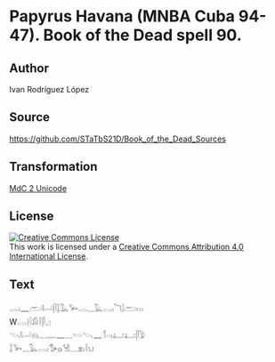 # Papyrus Havana (MNBA Cuba 94-47). Book of the Dead spell 90.

## Author 

Ivan Rodríguez López

## Source 

https://github.com/STaTbS21D/Book_of_the_Dead_Sources

## Transformation 

[MdC 2 Unicode](https://statbs21d.github.io/mdc2unicode.html)

## License 

<a rel="license" href="http://creativecommons.org/licenses/by/4.0/"><img alt="Creative Commons License" style="border-width:0" src="https://i.creativecommons.org/l/by/4.0/88x31.png" /></a><br />This work is licensed under a <a rel="license" href="http://creativecommons.org/licenses/by/4.0/">Creative Commons Attribution 4.0 International License</a>.

## Text 

<hiero>𓂋𓏤𓈖𓂧𓂡𓋴𓆼𓅓𓅨𓂋𓈓𓅓𓂋𓏤𓆓𓌃𓂧𓏥<br>
W𓐙𓊤𓇋𓀁𓎛𓋴𓈎<br>
𓌪𓂡𓁶𓏤𓈓𓊃𓈖𓈓𓏕𓌪𓈖𓄊𓏏𓏤𓂞𓂞𓋴𓅱<br>
𓆼𓅨𓈓𓅓𓂋𓏤𓅜𓐍𓀽𓈓𓁷𓏤𓎛𓂓<br></hiero>